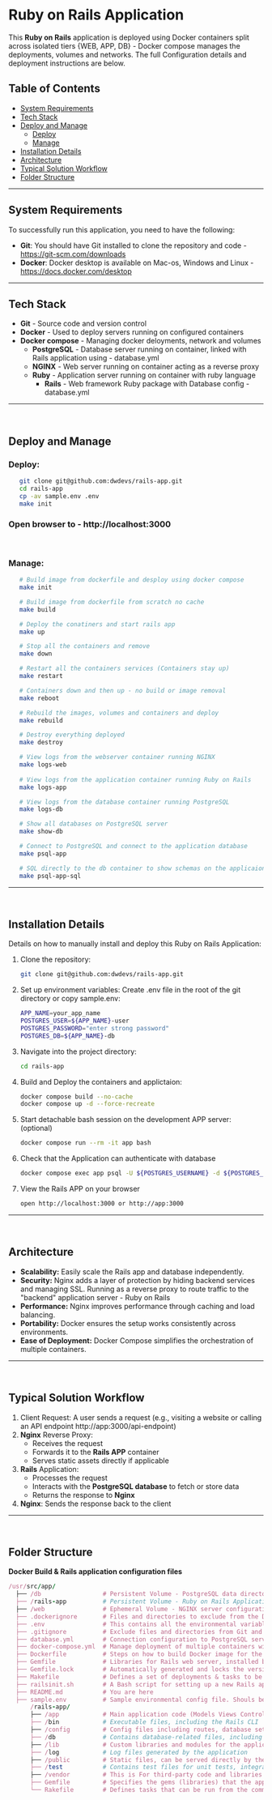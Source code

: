 # Ruby on Rails Application

This **Ruby on Rails** application is deployed using Docker containers split across isolated tiers {WEB, APP, DB} - Docker compose manages the deployments, volumes and networks.
The full Configuration details and deployment instructions are below.

## Table of Contents
- [System Requirements](#system-requirements)
- [Tech Stack](#tech-stack)
- [Deploy and Manage](#deploy-and-manage)
   - [Deploy](#deploy)
   - [Manage](#manage)
- [Installation Details](#installation-details)
- [Architecture](#architecture)
- [Typical Solution Workflow](#typical-solution-workflow)
- [Folder Structure](#folder-structure)
---

## System Requirements
To successfully run this application, you need to have the following:
- **Git**: You should have Git installed to clone the repository and code - https://git-scm.com/downloads
- **Docker**: Docker desktop is available on Mac-os, Windows and Linux - https://docs.docker.com/desktop
---

## Tech Stack
- **Git** - Source code and version control
- **Docker** - Used to deploy servers running on configured containers
- **Docker compose** - Managing docker deloyments, network and volumes
   - **PostgreSQL** - Database server running on container, linked with Rails application using - database.yml
   - **NGINX** - Web server running on container acting as a reverse proxy
   - **Ruby** - Application server running on container with ruby language
      - **Rails** - Web framework Ruby package with Database config - database.yml

---
&nbsp;

## Deploy and Manage

### Deploy:
```bash
   git clone git@github.com:dwdevs/rails-app.git
   cd rails-app
   cp -av sample.env .env
   make init
```
### Open browser to - http://localhost:3000
&nbsp;

### Manage: 
```bash
   # Build image from dockerfile and desploy using docker compose
   make init
```
```bash
   # Build image from dockerfile from scratch no cache
   make build
```
```bash
   # Deploy the conatiners and start rails app
   make up
```   
```bash
   # Stop all the containers and remove
   make down
```
```bash
   # Restart all the containers services (Containers stay up)
   make restart
```
```bash
   # Containers down and then up - no build or image removal
   make reboot
```
```bash
   # Rebuild the images, volumes and containers and deploy
   make rebuild
```
```bash
   # Destroy everything deployed
   make destroy
```
```bash
   # View logs from the webserver container running NGINX
   make logs-web
   
   # View logs from the application container running Ruby on Rails
   make logs-app

   # View logs from the database container running PostgreSQL
   make logs-db
```
```bash
   # Show all databases on PostgreSQL server
   make show-db

   # Connect to PostgreSQL and connect to the application database
   make psql-app

   # SQL directly to the db container to show schemas on the applicaion database
   make psql-app-sql
```
---
&nbsp;

## Installation Details
Details on how to manually install and deploy this Ruby on Rails Application:

1. Clone the repository:
   ```bash
   git clone git@github.com:dwdevs/rails-app.git 

2. Set up environment variables: Create .env file in the root of the git directory or copy sample.env:
   ```bash
   APP_NAME=your_app_name
   POSTGRES_USER=${APP_NAME}-user
   POSTGRES_PASSWORD="enter strong password"
   POSTGRES_DB=${APP_NAME}-db

3. Navigate into the project directory:
   ```bash
   cd rails-app

4. Build and Deploy the containers and applictaion:
   ```bash
   docker compose build --no-cache
   docker compose up -d --force-recreate

5. Start detachable bash session on the development APP server: (optional)
   ```bash
   docker compose run --rm -it app bash

6. Check that the Application can authenticate with database
   ```bash
   docker compose exec app psql -U ${POSTGRES_USERNAME} -d ${POSTGRES_DB}

7. View the Rails APP on your browser 
   ```bash
   open http://localhost:3000 or http://app:3000
---
&nbsp;

## Architecture
  - **Scalability:** Easily scale the Rails app and database independently.
  - **Security:** Nginx adds a layer of protection by hiding backend services and managing SSL. Running as a reverse proxy to route traffic to the "backend" application server - Ruby on Rails
  - **Performance:** Nginx improves performance through caching and load balancing.
  - **Portability:** Docker ensures the setup works consistently across environments.
  - **Ease of Deployment:** Docker Compose simplifies the orchestration of multiple containers.
---
&nbsp;

## Typical Solution Workflow
  1. Client Request: A user sends a request (e.g., visiting a website or calling an API endpoint http://app:3000/api-endpoint)
  2. **Nginx** Reverse Proxy:
        - Receives the request
        - Forwards it to the **Rails APP** container
        - Serves static assets directly if applicable
  3. **Rails** Application:
        - Processes the request
        - Interacts with the **PostgreSQL database** to fetch or store data
        - Returns the response to **Nginx**
  4. **Nginx**: Sends the response back to the client
---
&nbsp;

## Folder Structure
**Docker Build & Rails application configuration files**
  ```ruby
/usr/src/app/
    ├── /db                 # Persistent Volume - PostgreSQL data directory (pg_data)
    ├── /rails-app          # Persistent Volume - Ruby on Rails Application source directory
    ├── /web                # Ephemeral Volume - NGINX server configuration file
    ├── .dockerignore       # Files and directories to exclude from the Docker build context
    ├── .env                # This contains all the environmental variables - **Sensitive data**
    ├── .gitignore          # Exclude files and directories from Git and pushed to repo         
    ├── database.yml        # Connection configuration to PostgreSQL server and database
    ├── docker-compose.yml  # Manage deployment of multiple containers with volumes and network
    ├── Dockerfile          # Steps on how to build Docker image for the Rails application
    ├── Gemfile             # Libraries for Rails web server, installed by Bundle
    ├── Gemfile.lock        # Automatically generated and locks the versions of the gems specified
    ├── Makefile            # Defines a set of deployments & tasks to be executed with easy commands 
    ├── railsinit.sh        # A Bash script for setting up a new Rails application
    ├── README.md           # You are here
    ├── sample.env          # Sample environmental config file. Shouls be .env in directory (rename)
        /rails-app/
        ├── /app            # Main application code (Models Views Controllers)
        ├── /bin            # Executable files, including the Rails CLI
        ├── /config         # Config files including routes, database settings, and config
        ├── /db             # Contains database-related files, including migrations & seeds
        ├── /lib            # Custom libraries and modules for the application
        ├── /log            # Log files generated by the application
        ├── /public         # Static files, can be served directly by the web server like error page
        ├── /test           # Contains test files for unit tests, integration tests and other tests
        ├── /vendor         # This is For third-party code and libraries not managed by Bundler
        ├── Gemfile         # Specifies the gems (libraries) that the application depends on
        └── Rakefile        # Defines tasks that can be run from the command line using the rake CMD
       
  ````
